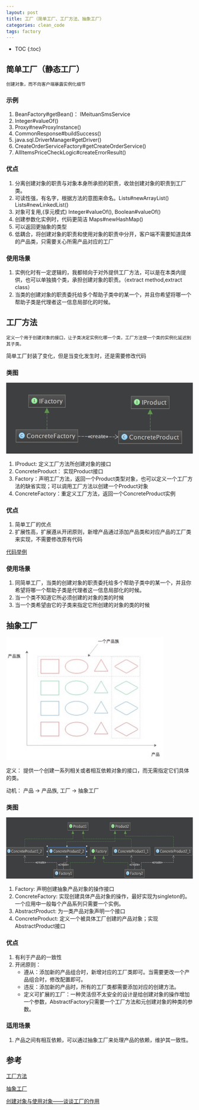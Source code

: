 ```yaml
---
layout: post
title: 工厂（简单工厂、工厂方法、抽象工厂）
categories: clean_code
tags: factory
---
```


* TOC
{:toc}

## 简单工厂（静态工厂）

`创建对象，而不向客户端暴露实例化细节`

### 示例

1. BeanFactory#getBean()： IMeituanSmsService
2. Integer#valueOf()
3. Proxy#newProxyInstance()
4. CommonResponse#buildSuccess()
5. java.sql.DriverManager#getDriver()
6. CreateOrderServiceFactory#getCreateOrderService()
7. AllItemsPriceCheckLogic#createErrorResult()

### 优点

1. 分离创建对象的职责与对象本身所承担的职责，收敛创建对象的职责到工厂类。
2. 可读性强，有名字，根据方法的意图来命名。Lists#newArrayList() Lists#newLinkedList()
3. 对象可复用,(享元模式) Integer#valueOf(), Boolean#valueOf()
4. 创建参数化实例时，代码更简洁 Maps#newHashMap()
5. 可以返回更抽象的类型
6. 低耦合，将创建对象的职责和使用对象的职责中分开，客户端不需要知道具体的产品类，只需要关心所需产品对应的工厂

### 使用场景

1. 实例化时有一定逻辑的，我都倾向于对外提供工厂方法，可以是在本类内提供，也可以单独搞个类，承担创建对象的职责。（extract method,extract class）
2. 当类的创建对象的职责委托给多个帮助子类中的某一个，并且你希望将哪一个帮助子类是代理者这一信息局部化的时候。

## 工厂方法

`定义一个用于创建对象的接口，让子类决定实例化哪一个类，工厂方法使一个类的实例化延迟到其子类。`

简单工厂封装了变化，但是当变化发生时，还是需要修改代码

### 类图

![类图](/images/design_pattern/factory.png)

1. IProduct: 定义工厂方法所创建对象的接口
2. ConcreteProduct： 实现Product接口
3. Factory：声明工厂方法，返回一个Product类型对象，也可以定义一个工厂方法的缺省实现；可以调用工厂方法以创建一个Product对象
4. ConcreteFactory：重定义工厂方法，返回一个ConcreteProduct实例

### 优点

1. 简单工厂的优点
2. 扩展性高，扩展遵从开闭原则，新增产品通过添加产品类和对应产品的工厂类来实现，不需要修改原有代码

[代码举例](https://github.com/lcj1992/learn/blob/master/java/designPattern/src/main/java/creational/facotry/FactoryTest.java)

### 使用场景

1. 同简单工厂，当类的创建对象的职责委托给多个帮助子类中的某一个，并且你希望将哪一个帮助子类是代理者这一信息局部化的时候。
2. 当一个类不知道它所必须创建的对象的类的时候
3. 当一个类希望由它的子类来指定它所创建的对象的类的时候

## 抽象工厂

![产品族](/images/Design_pattern/abstract_factory.jpg)

定义： 提供一个创建一系列相关或者相互依赖对象的接口，而无需指定它们具体的类。

动机： 产品 -> 产品族, 工厂 -> 抽象工厂

### 类图

![类图](/images/design_pattern/abstract_factory.png)

1. Factory: 声明创建抽象产品对象的操作接口
2. ConcreteFactory: 实现创建具体产品对象的操作，最好实现为singleton的。一个应用中一般每个产品系列只需要一个实例。
3. AbstractProduct: 为一类产品对象声明一个接口
4. ConcreteProduct: 定义一个被具体工厂创建的产品对象；实现AbstractProduct接口

### 优点

1. 有利于产品的一致性
2. 开闭原则：
    * 遵从：添加新的产品组合时，新增对应的工厂类即可。当需要更改一个产品组合时，修改配置即可。
    * 违反：添加新的产品时，所有的工厂类都需要添加对应的创建方法。
    * 定义可扩展的工厂：一种灵活但不太安全的设计是给创建对象的操作增加一个参数，AbstractFactory只需要一个工厂方法和元创建对象的种类的参数。

### 适用场景

1. 产品之间有相互依赖，可以通过抽象工厂来处理产品的依赖，维护其一致性。

## 参考

[工厂方法](https://en.wikipedia.org/wiki/Factory_method_pattern)

[抽象工厂](https://en.wikipedia.org/wiki/Abstract_factory_pattern)

[创建对象与使用对象——谈谈工厂的作用](http://blog.csdn.net/lovelion/article/details/7523392)

